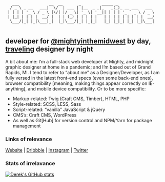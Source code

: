 ```
   ___             __  __       _         _____ _                
  / _ \ _ __   ___|  \/  | ___ | |__  _ _|_   _(_)_ __ ___   ___ 
 | | | | '_ \ / _ \ |\/| |/ _ \| '_ \| '__|| | | | '_ ` _ \ / _ \
 | |_| | | | |  __/ |  | | (_) | | | | |   | | | | | | | | |  __/
  \___/|_| |_|\___|_|  |_|\___/|_| |_|_|   |_| |_|_| |_| |_|\___|
                                                                 
```
## developer for <a href="https://github.com/mightyinthemidwest/">@mightyinthemidwest</a> by day,<br/><a href="https://onemohrti.me/topics/travel/" target="_blank">traveling</a> designer by night

A bit about me: I’m a full-stack web developer at Mighty, and midnight graphic designer at home in a pandemic; and I’m based out of Grand Rapids, MI. I tend to refer to “about me” as a Designer/Developer, as I am fully versed in the latest front-end specs (even some back-end ones), browser compatibility [meaning, making things appear correctly on IE-anything], and mobile device compatibility. Or to be more specific:

- Markup-related: Twig (Craft CMS, Timber), HTML, PHP
- Style-related: SCSS, LESS, Sass
- Script-related: “vanilla” JavaScript & jQuery
- CMS’s: Craft CMS, WordPress
- As well as Git[Hub] for version control and NPM/Yarn for package management

### Links of relevance

<a href="https://onemohrti.me/" rel="nofollow">Website</a> | <a href="https://dribbble.com/onemohrtime/" rel="nofollow">Dribbble</a> | <a href="https://www.instagram.com/onemohrtimedesign/" rel="nofollow">Instagram</a> | <a href="https://twitter.com/OneMohrTime" rel="nofollow">Twitter</a>

### Stats of irrelavance

[![Derek's GitHub stats](https://github-readme-stats.vercel.app/api?username=onemohrtime)](https://github.com/onemohrtime/github-readme-stats)
